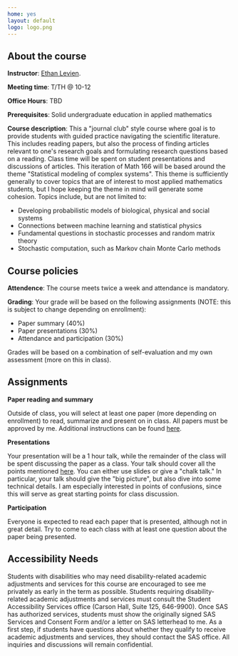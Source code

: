 ```yaml
---
home: yes
layout: default
logo: logo.png
---
```


## About the course


**Instructor**: <a href = "https://elevien.github.io/"> Ethan Levien</a>.

**Meeting time**: T/TH @ 10-12

**Office Hours**: TBD

**Prerequisites**: Solid undergraduate education in applied mathematics


**Course description**: This a "journal club" style course where goal is to provide students with guided practice navigating the scientific literature. This includes reading papers, but also the process of finding articles relevant to one's research goals and formulating research questions based on a reading.
Class time will be spent on student presentations and discussions of articles.
This iteration of Math 166 will be based around the theme "Statistical modeling of complex systems". This theme is sufficiently generally to cover topics that are of interest to most applied mathematics students, but I hope keeping the theme in mind will generate some cohesion. Topics include, but are not limited to:
<ul>
  <li> Developing probabilistic models of biological, physical and social systems </li>
  <li> Connections between machine learning and statistical physics</li>
  <li> Fundamental questions in stochastic processes and random matrix theory </li>
  <li> Stochastic computation, such as Markov chain Monte Carlo methods </li>
</ul>


## Course policies

**Attendence**: The course meets twice a week and attendance is mandatory.

**Grading**:
 Your grade will be based on the following assignments (NOTE: this is subject to change depending on enrollment):
  <ul>
    <li> Paper summary (40%) </li>
    <li> Paper presentations (30%)   </li>
    <li> Attendance and participation (30%)   </li>
  </ul>
  Grades will be based on a combination of self-evaluation and my own assessment (more on this in class).


## Assignments

**Paper reading and summary**

Outside of class, you will select at least one paper (more depending on enrollment) to read, summarize and present on in class. All papers must be approved by me. Additional instructions can be found <a href = "https://elevien.github.io/math166/math166_docs/papers.pdf"> here</a>.

**Presentations**

Your presentation will be a 1 hour talk, while the remainder of the class will be spent discussing the paper as a class. Your talk should cover all the points mentioned <a href = "https://elevien.github.io/math166/math166_docs/papers.pdf">here</a>. You can either use slides or give a "chalk talk." In particular, your talk should give the "big picture", but also dive into some technical details. I am especially interested in points of confusions, since this will serve as great starting points for class discussion.

**Participation**

Everyone is expected to read each paper that is presented, although not in great detail. Try to come to each class with at least one question about the paper being presented.




## Accessibility Needs
<p> Students with disabilities who may need disability-related academic adjustments and services for this course are encouraged to see me privately as early in the term as possible. Students requiring disability- related academic adjustments and services must consult the Student Accessibility Services office (Carson Hall, Suite 125, 646-9900). Once SAS has authorized services, students must show the originally signed SAS Services and Consent Form and/or a letter on SAS letterhead to me. As a first step, if students have questions about whether they qualify to receive academic adjustments and services, they should contact the SAS office. All inquiries and discussions will remain confidential.  </p>
